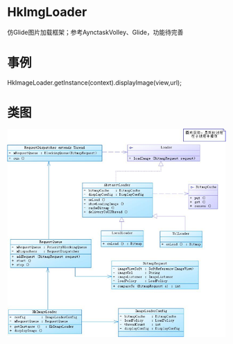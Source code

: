 # HkImgLoader
仿Glide图片加载框架；参考AynctaskVolley、Glide，功能待完善
# 事例
HkImageLoader.getInstance(context).displayImage(view,url);
# 类图
![image](https://github.com/SilentHiKing/HkImgLoader/blob/master/doc/HkImgLoader%E7%B1%BB%E5%9B%BE.jpg)


